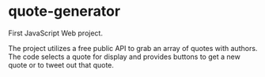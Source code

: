 # quote-generator
First JavaScript Web project.

The project utilizes a free public API to grab an array of quotes with authors. 
The code selects a quote for display and provides buttons to get a new quote or to tweet out that quote.
